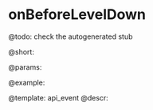 onBeforeLevelDown
=============

@todo:
	check the autogenerated stub

@short:
	

@params:

@example:


@template:	api_event
@descr:

